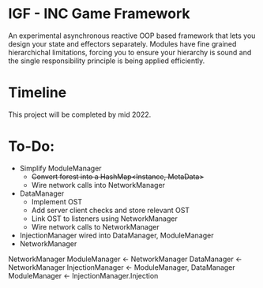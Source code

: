 # IGF - INC Game Framework

An experimental asynchronous reactive OOP based framework that lets you design your state and effectors separately. Modules have fine grained hierarchichal limitations, forcing you to ensure your hierarchy is sound and the single responsibility principle is being applied efficiently.

# Timeline

This project will be completed by mid 2022.

# To-Do:

- Simplify ModuleManager
  - ~~Convert forest into a HashMap<Instance, MetaData>~~
  - Wire network calls into NetworkManager
- DataManager
  - Implement OST
  - Add server client checks and store relevant OST
  - Link OST to listeners using NetworkManager
  - Wire network calls to NetworkManager
- InjectionManager wired into DataManager, ModuleManager
- NetworkManager

NetworkManager
ModuleManager <- NetworkManager
DataManager <- NetworkManager
InjectionManager <- ModuleManager, DataManager
ModuleManager <- InjectionManager.Injection
